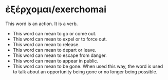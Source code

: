 # ἐξέρχομαι/exerchomai
This word is an action. It is a verb.

* This word can mean to go or come out.
* This word can mean to expel or to force out.
* This word can mean to release.
* This word can mean to depart or leave.
* This word can mean to escape from danger.
* This word can mean to appear in public.
* This word can mean to be gone. When used this way, the word is used to talk about an opportunity being gone or no longer being possible.
